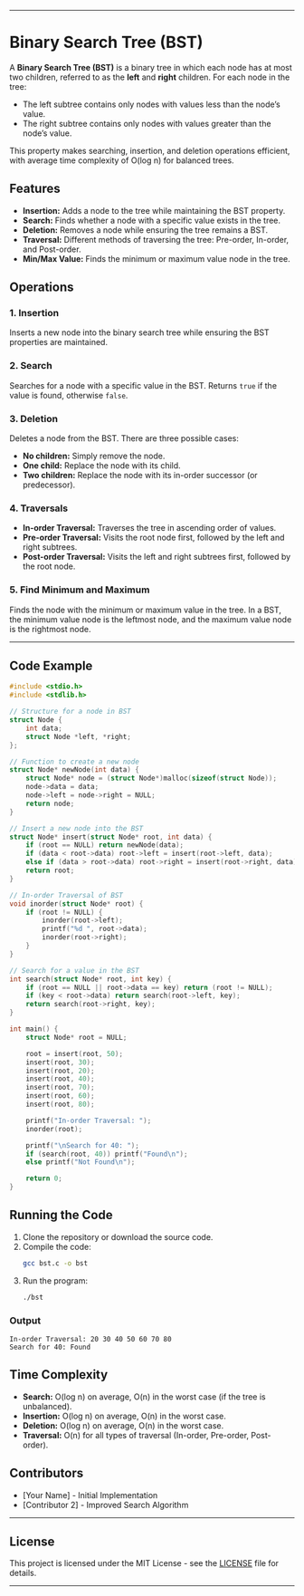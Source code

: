 
---

# Binary Search Tree (BST)

A **Binary Search Tree (BST)** is a binary tree in which each node has at most two children, referred to as the **left** and **right** children. For each node in the tree:
- The left subtree contains only nodes with values less than the node’s value.
- The right subtree contains only nodes with values greater than the node’s value.

This property makes searching, insertion, and deletion operations efficient, with average time complexity of O(log n) for balanced trees.

## Features

- **Insertion:** Adds a node to the tree while maintaining the BST property.
- **Search:** Finds whether a node with a specific value exists in the tree.
- **Deletion:** Removes a node while ensuring the tree remains a BST.
- **Traversal:** Different methods of traversing the tree: Pre-order, In-order, and Post-order.
- **Min/Max Value:** Finds the minimum or maximum value node in the tree.

## Operations

### 1. Insertion
Inserts a new node into the binary search tree while ensuring the BST properties are maintained.

### 2. Search
Searches for a node with a specific value in the BST. Returns `true` if the value is found, otherwise `false`.

### 3. Deletion
Deletes a node from the BST. There are three possible cases:
- **No children:** Simply remove the node.
- **One child:** Replace the node with its child.
- **Two children:** Replace the node with its in-order successor (or predecessor).

### 4. Traversals
- **In-order Traversal:** Traverses the tree in ascending order of values.
- **Pre-order Traversal:** Visits the root node first, followed by the left and right subtrees.
- **Post-order Traversal:** Visits the left and right subtrees first, followed by the root node.

### 5. Find Minimum and Maximum
Finds the node with the minimum or maximum value in the tree. In a BST, the minimum value node is the leftmost node, and the maximum value node is the rightmost node.

---

## Code Example

```c
#include <stdio.h>
#include <stdlib.h>

// Structure for a node in BST
struct Node {
    int data;
    struct Node *left, *right;
};

// Function to create a new node
struct Node* newNode(int data) {
    struct Node* node = (struct Node*)malloc(sizeof(struct Node));
    node->data = data;
    node->left = node->right = NULL;
    return node;
}

// Insert a new node into the BST
struct Node* insert(struct Node* root, int data) {
    if (root == NULL) return newNode(data);
    if (data < root->data) root->left = insert(root->left, data);
    else if (data > root->data) root->right = insert(root->right, data);
    return root;
}

// In-order Traversal of BST
void inorder(struct Node* root) {
    if (root != NULL) {
        inorder(root->left);
        printf("%d ", root->data);
        inorder(root->right);
    }
}

// Search for a value in the BST
int search(struct Node* root, int key) {
    if (root == NULL || root->data == key) return (root != NULL);
    if (key < root->data) return search(root->left, key);
    return search(root->right, key);
}

int main() {
    struct Node* root = NULL;

    root = insert(root, 50);
    insert(root, 30);
    insert(root, 20);
    insert(root, 40);
    insert(root, 70);
    insert(root, 60);
    insert(root, 80);

    printf("In-order Traversal: ");
    inorder(root);

    printf("\nSearch for 40: ");
    if (search(root, 40)) printf("Found\n");
    else printf("Not Found\n");

    return 0;
}
```

## Running the Code

1. Clone the repository or download the source code.
2. Compile the code:
   ```bash
   gcc bst.c -o bst
   ```
3. Run the program:
   ```bash
   ./bst
   ```

### Output
```
In-order Traversal: 20 30 40 50 60 70 80
Search for 40: Found
```

## Time Complexity

- **Search:** O(log n) on average, O(n) in the worst case (if the tree is unbalanced).
- **Insertion:** O(log n) on average, O(n) in the worst case.
- **Deletion:** O(log n) on average, O(n) in the worst case.
- **Traversal:** O(n) for all types of traversal (In-order, Pre-order, Post-order).

## Contributors

- [Your Name] - Initial Implementation
- [Contributor 2] - Improved Search Algorithm

---

## License

This project is licensed under the MIT License - see the [LICENSE](LICENSE) file for details.

---